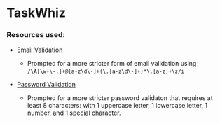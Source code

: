 # TaskWhiz

### Resources used:

- [Email Validation](https://stackoverflow.com/questions/22993545/ruby-email-validation-with-regex)

  - Prompted for a more stricter form of email validation using `/\A[\w+\-.]+@[a-z\d\-]+(\.[a-z\d\-]+)*\.[a-z]+\z/i`

- [Password Validation](https://github.com/heartcombo/devise/wiki/How-To:-Set-up-simple-password-complexity-requirements)

  - Prompted for a more stricter password validaton that requires at least 8 characters: with 1 uppercase letter, 1 lowercase letter, 1 number, and 1 special character.
